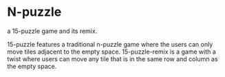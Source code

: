 # N-puzzle
a 15-puzzle game and its remix.

15-puzzle features a traditional n-puzzle game where the users can only move tiles adjacent to the empty space. 15-puzzle-remix is a game with a twist where users can move any tile that is in the same row and column as the empty space.
